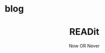 # blog

<!-- Page Header -->
  <header class="masthead" style="background-image: url('./images/bloghome.png')">
    <div class="overlay"></div>
    <div class="container">
      <div class="row">
        <div class="col-lg-8 col-md-10 mx-auto">
          <div class="site-heading">
            <h1> READit </h1>
            <span class="subheading"> Now OR Never</span>
          </div>
        </div>
      </div>
    </div>
  </header>

